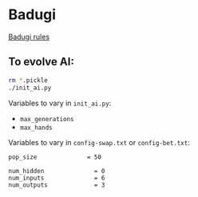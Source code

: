 # Badugi

[Badugi rules](https://en.wikipedia.org/wiki/Badugi)

## To evolve AI:

```bash
rm *.pickle
./init_ai.py

```

Variables to vary in `init_ai.py`:

- `max_generations`
- `max_hands`

Variables to vary in `config-swap.txt` or `config-bet.txt`:

```text
pop_size              = 50

num_hidden              = 0
num_inputs              = 6
num_outputs             = 3
```
